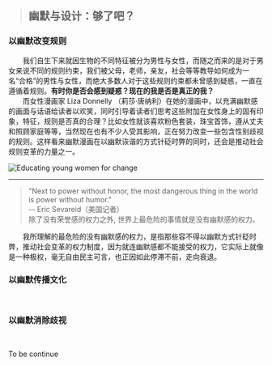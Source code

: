 > ## 幽默与设计：够了吧？

### 以幽默改变规则

&emsp;&emsp;我们自生下来就因生物的不同特征被分为男性与女性，而随之而来的是对于男女来说不同的规则约束，我们被父母，老师，亲友，社会等等教导如何成为一名“合格”的男性与女性，而绝大多数人对于这些规则约束都未曾感到疑惑，一直在遵循着规则。**有时你是否会感到疑惑？现在的我是否是真正的我？**    
&emsp;&emsp;而女性漫画家 Liza Donnelly （莉莎·唐纳利）在她的漫画中，以充满幽默感的画面与话语给读者以欢笑，同时引导着读者们思考这些附加在女性身上的固有印象，特征，规则是否真的合理？比如女性就该喜欢粉色套装，珠宝首饰，遵从丈夫和照顾家庭等等，当然现在也有不少人受其影响，正在努力改变一些包含性别歧视的规则。这样看来幽默漫画在以幽默诙谐的方式针砭时弊的同时，还会是推动社会规则变革的力量之一。  

![Educating young women for change](https://www.repstatic.it/content/periodici/img/d/2012/07/27/112059799-04ac5e9c-1f0f-48ca-bde5-939332d897ee.jpg)

---

> "Next to power without honor, the most dangerous thing in the world is power without humor."  
> -- Eric Sevareid（美国记者）  
> 除了没有荣誉感的权力之外, 世界上最危险的事情就是没有幽默感的权力。    

&emsp;&emsp;我所理解的最危险的没有幽默感的权力，是指那些容不得以幽默方式针砭时弊，推动社会变革的权力制度，因为就连幽默感都不能接受的权力，它实际上就像是一种极权，毫无自由民主可言，也正因如此停滞不前，走向衰退。

### 以幽默传播文化

&emsp;&emsp;

### 以幽默消除歧视

&emsp;&emsp;

To be continue

